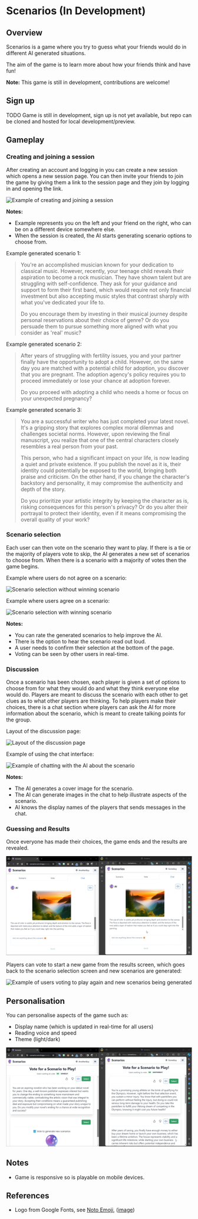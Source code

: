 # Scenarios (In Development)

## Overview

Scenarios is a game where you try to guess what your friends would do in different AI generated situations.

The aim of the game is to learn more about how your friends think and have fun!

**Note:** This game is still in development, contributions are welcome!

## Sign up

TODO Game is still in development, sign up is not yet available, but repo can be cloned and hosted for local development/preview.

## Gameplay

### Creating and joining a session

After creating an account and logging in you can create a new session which opens a new session page. You can then invite your friends to join the game by giving them a link to the session page and they join by logging in and opening the link.

![Example of creating and joining a session](readme-media/scenarios-create-session.gif)

**Notes:**

- Example represents you on the left and your friend on the right, who can be on a different device somewhere else.
- When the session is created, the AI starts generating scenario options to choose from.

Example generated scenario 1:

> You're an accomplished musician known for your dedication to classical music. However, recently, your teenage child reveals their aspiration to become a rock musician. They have shown talent but are struggling with self-confidence. They ask for your guidance and support to form their first band, which would require not only financial investment but also accepting music styles that contrast sharply with what you've dedicated your life to.
>
> Do you encourage them by investing in their musical journey despite personal reservations about their choice of genre? Or do you persuade them to pursue something more aligned with what you consider as 'real' music?

Example generated scenario 2:

> After years of struggling with fertility issues, you and your partner finally have the opportunity to adopt a child. However, on the same day you are matched with a potential child for adoption, you discover that you are pregnant. The adoption agency's policy requires you to proceed immediately or lose your chance at adoption forever.
>
> Do you proceed with adopting a child who needs a home or focus on your unexpected pregnancy?

Example generated scenario 3:

> You are a successful writer who has just completed your latest novel. It's a gripping story that explores complex moral dilemmas and challenges societal norms. However, upon reviewing the final manuscript, you realize that one of the central characters closely resembles a real person from your past.
>
> This person, who had a significant impact on your life, is now leading a quiet and private existence. If you publish the novel as it is, their identity could potentially be exposed to the world, bringing both praise and criticism. On the other hand, if you change the character's backstory and personality, it may compromise the authenticity and depth of the story.
>
> Do you prioritize your artistic integrity by keeping the character as is, risking consequences for this person's privacy? Or do you alter their portrayal to protect their identity, even if it means compromising the overall quality of your work?

### Scenario selection

Each user can then vote on the scenario they want to play. If there is a tie or the majority of players vote to skip, the AI generates a new set of scenarios to choose from. When there is a scenario with a majority of votes then the game begins.

Example where users do not agree on a scenario:

![Scenario selection without winning scenario](readme-media/scenarios-selection-without-majority.gif)

Example where users agree on a scenario:

![Scenario selection with winning scenario](readme-media/scenarios-selection-with-majority.gif)

**Notes:**

- You can rate the generated scenarios to help improve the AI.
- There is the option to hear the scenario read out loud.
- A user needs to confirm their selection at the bottom of the page.
- Voting can be seen by other users in real-time.

### Discussion

Once a scenario has been chosen, each player is given a set of options to choose from for what they would do and what they think everyone else would do. Players are meant to discuss the scenario with each other to get clues as to what other players are thinking. To help players make their choices, there is a chat section where players can ask the AI for more information about the scenario, which is meant to create talking points for the group.

Layout of the discussion page:

![Layout of the discussion page](readme-media/scenarios-discussion-layout.gif)

Example of using the chat interface:

![Example of chatting with the AI about the scenario](readme-media/scenarios-chat.gif)

**Notes:**

- The AI generates a cover image for the scenario.
- The AI can generate images in the chat to help illustrate aspects of the scenario.
- AI knows the display names of the players that sends messages in the chat.

### Guessing and Results

Once everyone has made their choices, the game ends and the results are revealed.

![Example of all users making their guessing which ends the game and shows the results](readme-media/scenarios-guessing.gif)

Players can vote to start a new game from the results screen, which goes back to the scenario selection screen and new scenarios are generated:

![Example of users voting to play again and new scenarios being generated](readme-media/scenarios-re-start.gif)

## Personalisation

You can personalise aspects of the game such as:

- Display name (which is updated in real-time for all users)
- Reading voice and speed
- Theme (light/dark)

![Example of personalising the game interface](readme-media/scenarios-user-updates.gif)

## Notes

- Game is responsive so is playable on mobile devices.

## References

- Logo from Google Fonts, see [Noto Emoji](https://github.com/googlefonts/noto-emoji), ([image](https://github.com/googlefonts/noto-emoji/blob/934a5706f1f3dd2605c4d9b5d9162fd7f89d8702/svg/emoji_u1f52e.svg?plain=1))
